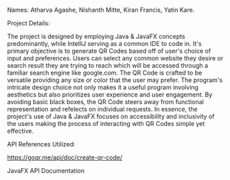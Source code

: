 Names: Atharva Agashe, Nishanth Mitte, Kiran Francis, Yatin Kare.

Project Details: 

  The project is designed by employing Java & JavaFX concepts predominantly, while IntelliJ serving as a common IDE to code in. It's primary objective is to generate QR Codes based off of user's choice of input and preferences. Users can select any common website they desire or search result they are trying to reach which will be accessed through a familiar search engine like google.com. The QR Code is crafted to be versatile providing any size or color that the user may prefer. The program's intricate design choice not only makes it a useful program involving aesthetics but also prioritizes user experience and user engagement. By avoiding basic black boxes, the QR Code steers away from functional representation and refelects on individual requests. In essence, the project's use of Java & JavaFX focuses on accessibility and inclusivity of the users making the process of interacting with QR Codes simple yet effective.

API References Utilized:
  
  https://goqr.me/api/doc/create-qr-code/
  
  JavaFX API Documentation
